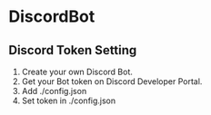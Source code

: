 # DiscordBot

## Discord Token Setting

1. Create your own Discord Bot.
2. Get your Bot token on Discord Developer Portal.
3. Add ./config.json
4. Set token in ./config.json
